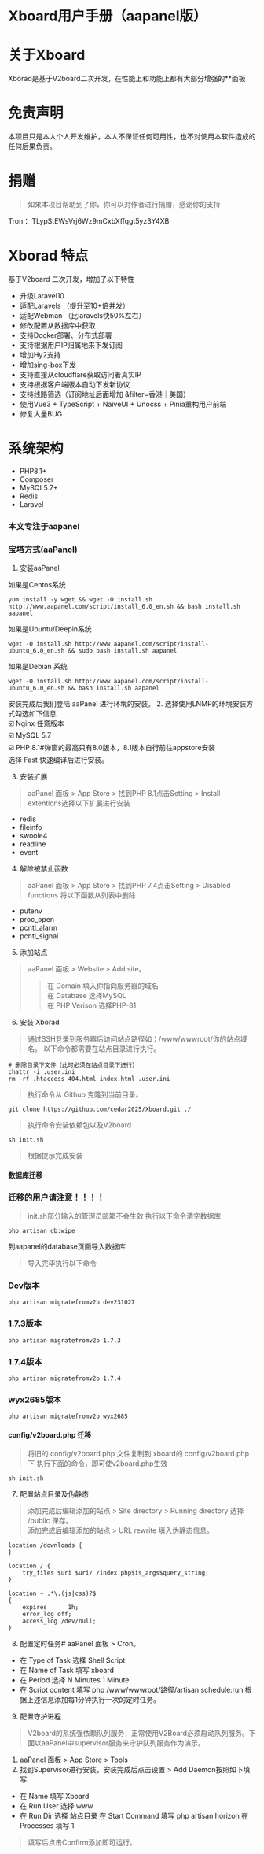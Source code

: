 # Xboard用户手册（aapanel版）
# 关于Xboard
Xborad是基于V2board二次开发，在性能上和功能上都有大部分增强的**面板

# 免责声明
本项目只是本人个人开发维护，本人不保证任何可用性，也不对使用本软件造成的任何后果负责。
# 捐赠
> 如果本项目帮助到了你，你可以对作者进行捐赠，感谢你的支持  

Tron： TLypStEWsVrj6Wz9mCxbXffqgt5yz3Y4XB
# Xborad 特点 
基于V2board 二次开发，增加了以下特性
- 升级Laravel10
- 适配Laravels  （提升至10+倍并发）
- 适配Webman    （比laravels快50%左右）
- 修改配置从数据库中获取
- 支持Docker部署、分布式部署
- 支持根据用户IP归属地来下发订阅
- 增加Hy2支持
- 增加sing-box下发
- 支持直接从cloudflare获取访问者真实IP
- 支持根据客户端版本自动下发新协议
- 支持线路筛选（订阅地址后面增加 &filter=香港｜美国）
- 使用Vue3 + TypeScript + NaiveUI + Unocss + Pinia重构用户前端
- 修复大量BUG

# **系统架构**

- PHP8.1+
- Composer
- MySQL5.7+
- Redis
- Laravel


### 本文专注于aapanel

### 宝塔方式(aaPanel) 
1. 安装aaPanel 

如果是Centos系统
```
yum install -y wget && wget -O install.sh http://www.aapanel.com/script/install_6.0_en.sh && bash install.sh aapanel
```
如果是Ubuntu/Deepin系统
```
wget -O install.sh http://www.aapanel.com/script/install-ubuntu_6.0_en.sh && sudo bash install.sh aapanel
``` 
如果是Debian 系统
```
wget -O install.sh http://www.aapanel.com/script/install-ubuntu_6.0_en.sh && bash install.sh aapanel
```

安装完成后我们登陆 aaPanel 进行环境的安装。
2. 选择使用LNMP的环境安装方式勾选如下信息  
☑️ Nginx 任意版本  
☑️ MySQL 5.7  
☑️ PHP 8.1#弹窗的最高只有8.0版本，8.1版本自行前往appstore安装  
选择 Fast 快速编译后进行安装。

3. 安装扩展 
> aaPanel 面板 > App Store > 找到PHP 8.1点击Setting > Install extentions选择以下扩展进行安装
- redis
- fileinfo
- swoole4
- readline
- event

4. 解除被禁止函数
> aaPanel 面板 > App Store > 找到PHP 7.4点击Setting > Disabled functions 将以下函数从列表中删除
- putenv
- proc_open
- pcntl_alarm
- pcntl_signal

5. 添加站点  
>aaPanel 面板 > Website > Add site。  
>>在 Domain 填入你指向服务器的域名  
>>在 Database 选择MySQL  
>>在 PHP Verison 选择PHP-81 

6. 安装 Xborad  
>通过SSH登录到服务器后访问站点路径如：/www/wwwroot/你的站点域名。
>以下命令都需要在站点目录进行执行。
```
# 删除目录下文件（此时必须在站点目录下进行）
chattr -i .user.ini
rm -rf .htaccess 404.html index.html .user.ini
```
> 执行命令从 Github 克隆到当前目录。
```
git clone https://github.com/cedar2025/Xboard.git ./
```
> 执行命令安装依赖包以及V2board
```
sh init.sh
```
> 根据提示完成安装
#### 数据库迁移

### 迁移的用户请注意！！！！
> init.sh部分输入的管理员邮箱不会生效
执行以下命令清空数据库
```
php artisan db:wipe
```
到aapanel的database页面导入数据库
> 导入完毕执行以下命令
### Dev版本
```
php artisan migratefromv2b dev231027
```
### 1.7.3版本
```
php artisan migratefromv2b 1.7.3
```
### 1.7.4版本
```
php artisan migratefromv2b 1.7.4
```
### wyx2685版本
```
php artisan migratefromv2b wyx2685
```
#### config/v2board.php 迁移
> 将旧的 config/v2board.php 文件复制到 xboard的 config/v2board.php 下
> 执行下面的命令，即可使v2board.php生效
```
sh init.sh
```



7. 配置站点目录及伪静态
> 添加完成后编辑添加的站点 > Site directory > Running directory 选择 /public 保存。  
> 添加完成后编辑添加的站点 > URL rewrite 填入伪静态信息。
```
location /downloads {
}

location / {  
    try_files $uri $uri/ /index.php$is_args$query_string;  
}

location ~ .*\.(js|css)?$
{
    expires      1h;
    error_log off;
    access_log /dev/null; 
}
```
8. 配置定时任务#
aaPanel 面板 > Cron。
- 在 Type of Task 选择 Shell Script
- 在 Name of Task 填写 xboard
- 在 Period 选择 N Minutes 1 Minute
- 在 Script content 填写 php /www/wwwroot/路径/artisan schedule:run
根据上述信息添加每1分钟执行一次的定时任务。

9. 配置守护进程
>V2board的系统强依赖队列服务，正常使用V2Board必须启动队列服务。下面以aaPanel中supervisor服务来守护队列服务作为演示。  
1. aaPanel 面板 > App Store > Tools  
2. 找到Supervisor进行安装，安装完成后点击设置 > Add Daemon按照如下填写
- 在 Name 填写 Xboard  
- 在 Run User 选择 www  
- 在 Run Dir 选择 站点目录 在 Start Command 填写 php artisan horizon 在 Processes 填写 1  

>填写后点击Confirm添加即可运行。



